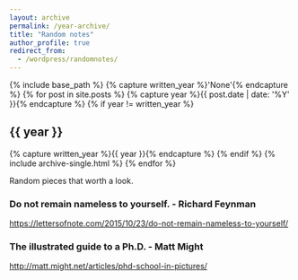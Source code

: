 ```yaml
---
layout: archive
permalink: /year-archive/
title: "Random notes"
author_profile: true
redirect_from:
  - /wordpress/randomnotes/
---
```


{% include base_path %}
{% capture written_year %}'None'{% endcapture %}
{% for post in site.posts %}
  {% capture year %}{{ post.date | date: '%Y' }}{% endcapture %}
  {% if year != written_year %}
    <h2 id="{{ year | slugify }}" class="archive__subtitle">{{ year }}</h2>
    {% capture written_year %}{{ year }}{% endcapture %}
  {% endif %}
  {% include archive-single.html %}
{% endfor %}

Random pieces that worth a look.

### Do not remain nameless to yourself. -  Richard Feynman 
https://lettersofnote.com/2015/10/23/do-not-remain-nameless-to-yourself/

### The illustrated guide to a Ph.D. - Matt Might
http://matt.might.net/articles/phd-school-in-pictures/